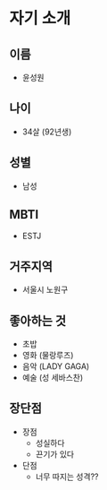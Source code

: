 # 자기 소개

## 이름
- 윤성원


## 나이
- 34살 (92년생)

## 성별
- 남성

## MBTI
- ESTJ

## 거주지역
- 서울시 노원구

## 좋아하는 것
- 초밥
- 영화 (물랑루즈)
- 음악 (LADY GAGA)
- 예술 (성 세바스찬)

## 장단점
- 장점
  - 성실하다
  - 끈기가 있다
- 단점
  - 너무 따지는 성격??
